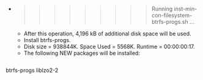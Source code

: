 * >>>>>>>>> Running inst-min-con-filesystem-btrfs-progs.sh ...
  * After this operation, 4,196 kB of additional disk space will be used.
  * Install btrfs-progs.
  * Disk size = 938844K. Space Used = 5568K. Runtime = 00:00:00:17.
  * The following NEW packages will be installed:
  ```bash
btrfs-progs liblzo2-2
  ```

